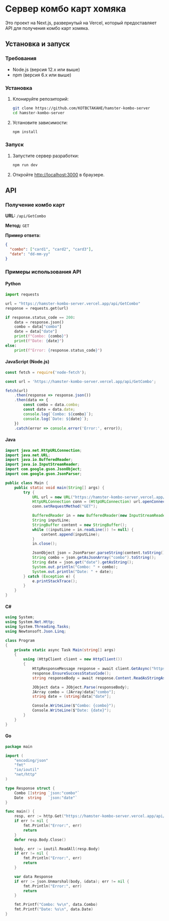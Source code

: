 # Сервер комбо карт хомяка

Это проект на Next.js, развернутый на Vercel, который предоставляет API для получения комбо карт хомяка.

## Установка и запуск

### Требования

- Node.js (версия 12.x или выше)
- npm (версия 6.x или выше)

### Установка

1. Клонируйте репозиторий:

    ```bash
    git clone https://github.com/KOTBCTAKAHE/hamster-kombo-server
    cd hamster-kombo-server
    ```

2. Установите зависимости:

    ```bash
    npm install
    ```

### Запуск

1. Запустите сервер разработки:

    ```bash
    npm run dev
    ```

2. Откройте [http://localhost:3000](http://localhost:3000) в браузере.

## API

### Получение комбо карт

**URL:** `/api/GetCombo`

**Метод:** `GET`

**Пример ответа:**

```json
{
  "combo": ["card1", "card2", "card3"],
  "date": "dd-mm-yy"
}
```

### Примеры использования API

#### Python

```python
import requests

url = "https://hamster-kombo-server.vercel.app/api/GetCombo"
response = requests.get(url)

if response.status_code == 200:
    data = response.json()
    combo = data["combo"]
    date = data["date"]
    print(f"Combo: {combo}")
    print(f"Date: {date}")
else:
    print(f"Error: {response.status_code}")
```

#### JavaScript (Node.js)

```javascript
const fetch = require('node-fetch');

const url = 'https://hamster-kombo-server.vercel.app/api/GetCombo';

fetch(url)
    .then(response => response.json())
    .then(data => {
        const combo = data.combo;
        const date = data.date;
        console.log(`Combo: ${combo}`);
        console.log(`Date: ${date}`);
    })
    .catch(error => console.error('Error:', error));
```

#### Java

```java
import java.net.HttpURLConnection;
import java.net.URL;
import java.io.BufferedReader;
import java.io.InputStreamReader;
import com.google.gson.JsonObject;
import com.google.gson.JsonParser;

public class Main {
    public static void main(String[] args) {
        try {
            URL url = new URL("https://hamster-kombo-server.vercel.app/api/GetCombo");
            HttpURLConnection conn = (HttpURLConnection) url.openConnection();
            conn.setRequestMethod("GET");

            BufferedReader in = new BufferedReader(new InputStreamReader(conn.getInputStream()));
            String inputLine;
            StringBuffer content = new StringBuffer();
            while ((inputLine = in.readLine()) != null) {
                content.append(inputLine);
            }
            in.close();

            JsonObject json = JsonParser.parseString(content.toString()).getAsJsonObject();
            String combo = json.getAsJsonArray("combo").toString();
            String date = json.get("date").getAsString();
            System.out.println("Combo: " + combo);
            System.out.println("Date: " + date);
        } catch (Exception e) {
            e.printStackTrace();
        }
    }
}
```

#### C#

```csharp
using System;
using System.Net.Http;
using System.Threading.Tasks;
using Newtonsoft.Json.Linq;

class Program
{
    private static async Task Main(string[] args)
    {
        using (HttpClient client = new HttpClient())
        {
            HttpResponseMessage response = await client.GetAsync("https://hamster-kombo-server.vercel.app/api/GetCombo");
            response.EnsureSuccessStatusCode();
            string responseBody = await response.Content.ReadAsStringAsync();

            JObject data = JObject.Parse(responseBody);
            JArray combo = (JArray)data["combo"];
            string date = (string)data["date"];

            Console.WriteLine($"Combo: {combo}");
            Console.WriteLine($"Date: {date}");
        }
    }
}
```

#### Go

```go
package main

import (
    "encoding/json"
    "fmt"
    "io/ioutil"
    "net/http"
)

type Response struct {
    Combo []string `json:"combo"`
    Date  string   `json:"date"`
}

func main() {
    resp, err := http.Get("https://hamster-kombo-server.vercel.app/api/GetCombo")
    if err != nil {
        fmt.Println("Error:", err)
        return
    }
    defer resp.Body.Close()

    body, err := ioutil.ReadAll(resp.Body)
    if err != nil {
        fmt.Println("Error:", err)
        return
    }

    var data Response
    if err := json.Unmarshal(body, &data); err != nil {
        fmt.Println("Error:", err)
        return
    }

    fmt.Printf("Combo: %v\n", data.Combo)
    fmt.Printf("Date: %s\n", data.Date)
}
```

